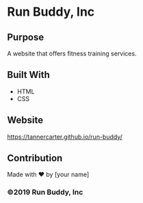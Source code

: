 # Run Buddy, Inc

## Purpose
A website that offers fitness training services. 

## Built With
* HTML
* CSS

## Website
https://tannercarter.github.io/run-buddy/

## Contribution
Made with ❤️ by [your name]

### ©️2019 Run Buddy, Inc 
